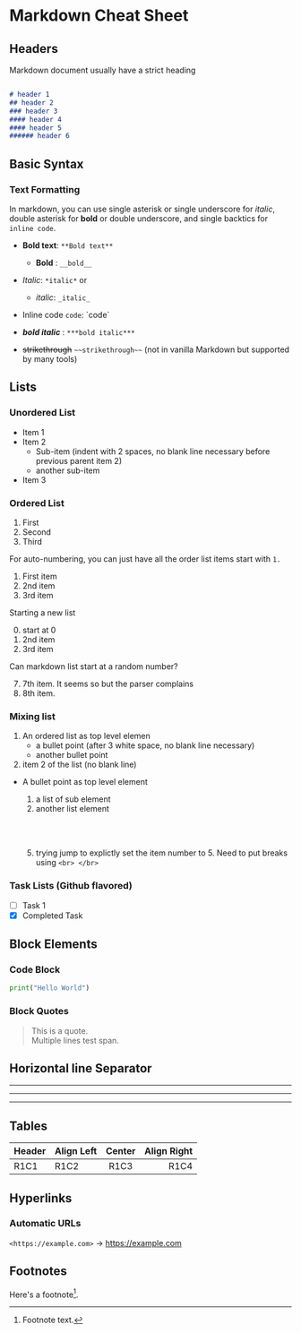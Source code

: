 # Markdown Cheat Sheet

## Headers

Markdown document usually have a strict heading

```md

# header 1 
## header 2 
### header 3
#### header 4
#### header 5 
###### header 6

```

## Basic Syntax

### Text Formatting

In markdown, you can use single asterisk or single underscore for *italic*,  double
asterisk for **bold** or double underscore, and single backtics for `inline code`.

- **Bold text**: `**Bold text**`
  
  - __Bold__ : ``__bold__``
  
- *Italic*: `*italic*` or
  - _italic_: `_italic_`
- Inline code `code`: \`code\`
- ***bold italic***  : `***bold italic***`
- ~~strikethrough~~ `~~strikethrough~~` (not in vanilla Markdown but supported by many tools)

## Lists

### Unordered List

- Item 1  
- Item 2  
  - Sub-item (indent with 2 spaces, no blank line necessary before previous parent item 2)
  - another sub-item
- Item 3

### Ordered List

1. First
2. Second
3. Third

For auto-numbering, you can just have all the order list items start with `1.`

1. First item
1. 2nd item
1. 3rd item

Starting a new list

0. start at 0
0. 2nd item
0. 3rd item

Can markdown list start at a random number?

7. 7th item. It seems so but the parser complains
8. 8th item.

### Mixing list

1. An ordered list as top level elemen
   - a bullet point (after 3 white space, no blank line necessary)
   - another bullet point
1. item 2 of the list (no blank line)

- A bullet point as top level element

  1. a list of sub element
  2. another list element

    <br> </br>

  5. trying jump to explictly set the item number to 5. Need to put breaks using `<br> </br>`

### Task Lists (Github flavored)

- [ ] Task 1  
- [x] Completed Task

## Block Elements 

### Code Block 

```python  
print("Hello World")  
```  

### Block Quotes

> This is a quote.  
> Multiple lines
test span.

## Horizontal line Separator

---  
***  
___

## Tables

| Header  | Align Left | Center | Align Right |  
|---------|:-----------|:------:|------------:|  
| R1C1    | R1C2       | R1C3   | R1C4        |

## Hyperlinks

### Automatic URLs 

`<https://example.com>` → <https://example.com>

## Footnotes

Here's a footnote[^1].  
[^1]: Footnote text.

